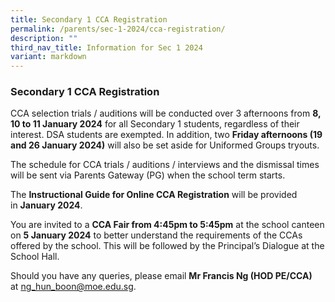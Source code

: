 ```yaml
---
title: Secondary 1 CCA Registration
permalink: /parents/sec-1-2024/cca-registration/
description: ""
third_nav_title: Information for Sec 1 2024
variant: markdown
---
```

### Secondary 1 CCA Registration

  

CCA selection trials / auditions will be conducted over 3 afternoons from **8, 10 to 11 January 2024** for all Secondary 1 students, regardless of their interest. DSA students are exempted. In addition, two **Friday afternoons (19 and 26 January 2024)** will also be set aside for Uniformed Groups tryouts.
  

The schedule for CCA trials / auditions / interviews and the dismissal times will be sent via Parents Gateway (PG) when the school term starts.
  

The **Instructional Guide for Online CCA Registration** will be provided in **January 2024**.

You are invited to a **CCA Fair from 4:45pm to 5:45pm** at the school canteen on **5 January 2024** to better understand the requirements of the CCAs offered by the school. This will be followed by the Principal’s Dialogue at the School Hall. 


Should you have any queries, please email **Mr Francis Ng (HOD PE/CCA)** at [ng\_hun\_boon@moe.edu.sg](mailto:ng_hun_boon@moe.edu.sg).

